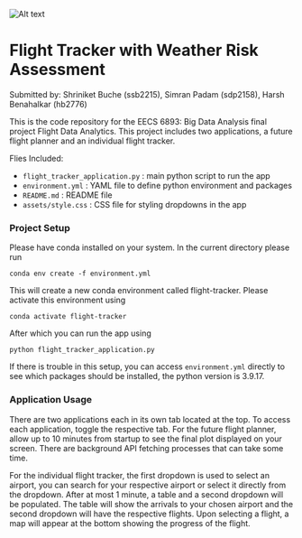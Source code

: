 ![Alt text](airplane.jpg)

# Flight Tracker with Weather Risk Assessment

Submitted by: Shriniket Buche (ssb2215), Simran Padam (sdp2158), Harsh Benahalkar (hb2776)

This is the code repository for the EECS 6893: Big Data Analysis
final project Flight Data Analytics. This project includes 
two applications, a future flight planner and an individual
flight tracker.

Flies Included:
- `flight_tracker_application.py` : main python script to run the app
- `environment.yml` : YAML file to define python environment and packages
- `README.md` : README file
- `assets/style.css` : CSS file for styling dropdowns in the app

### Project Setup

Please have conda installed on your system. In the current directory please run

`conda env create -f environment.yml`

This will create a new conda environment called flight-tracker. Please activate this environment using

`conda activate flight-tracker`

After which you can run the app using 

`python flight_tracker_application.py`

If there is trouble in this setup, you can access `environment.yml` directly to see which packages should be installed,
the python version is 3.9.17.

### Application Usage
There are two applications each in its own tab located at the top. To access each application, toggle the respective tab.
For the future flight planner, allow up to 10 minutes from startup to see the final plot displayed on your screen. There
are background API fetching processes that can take some time.

For the individual flight tracker, the first dropdown is used to select an airport, you can search for your respective airport
or select it directly from the dropdown. After at most 1 minute, a table and a second dropdown will be populated. The table
will show the arrivals to your chosen airport and the second dropdown will have the respective flights. Upon selecting a flight, 
a map will appear at the bottom showing the progress of the flight.
